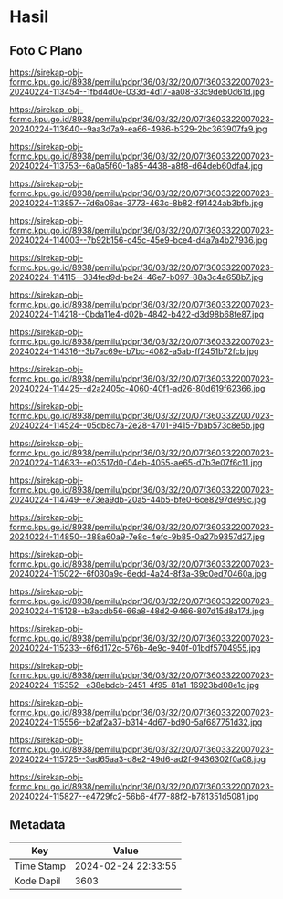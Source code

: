 # Hasil

## Foto C Plano

https://sirekap-obj-formc.kpu.go.id/8938/pemilu/pdpr/36/03/32/20/07/3603322007023-20240224-113454--1fbd4d0e-033d-4d17-aa08-33c9deb0d61d.jpg

https://sirekap-obj-formc.kpu.go.id/8938/pemilu/pdpr/36/03/32/20/07/3603322007023-20240224-113640--9aa3d7a9-ea66-4986-b329-2bc363907fa9.jpg

https://sirekap-obj-formc.kpu.go.id/8938/pemilu/pdpr/36/03/32/20/07/3603322007023-20240224-113753--6a0a5f60-1a85-4438-a8f8-d64deb60dfa4.jpg

https://sirekap-obj-formc.kpu.go.id/8938/pemilu/pdpr/36/03/32/20/07/3603322007023-20240224-113857--7d6a06ac-3773-463c-8b82-f91424ab3bfb.jpg

https://sirekap-obj-formc.kpu.go.id/8938/pemilu/pdpr/36/03/32/20/07/3603322007023-20240224-114003--7b92b156-c45c-45e9-bce4-d4a7a4b27936.jpg

https://sirekap-obj-formc.kpu.go.id/8938/pemilu/pdpr/36/03/32/20/07/3603322007023-20240224-114115--384fed9d-be24-46e7-b097-88a3c4a658b7.jpg

https://sirekap-obj-formc.kpu.go.id/8938/pemilu/pdpr/36/03/32/20/07/3603322007023-20240224-114218--0bda11e4-d02b-4842-b422-d3d98b68fe87.jpg

https://sirekap-obj-formc.kpu.go.id/8938/pemilu/pdpr/36/03/32/20/07/3603322007023-20240224-114316--3b7ac69e-b7bc-4082-a5ab-ff2451b72fcb.jpg

https://sirekap-obj-formc.kpu.go.id/8938/pemilu/pdpr/36/03/32/20/07/3603322007023-20240224-114425--d2a2405c-4060-40f1-ad26-80d619f62366.jpg

https://sirekap-obj-formc.kpu.go.id/8938/pemilu/pdpr/36/03/32/20/07/3603322007023-20240224-114524--05db8c7a-2e28-4701-9415-7bab573c8e5b.jpg

https://sirekap-obj-formc.kpu.go.id/8938/pemilu/pdpr/36/03/32/20/07/3603322007023-20240224-114633--e03517d0-04eb-4055-ae65-d7b3e07f6c11.jpg

https://sirekap-obj-formc.kpu.go.id/8938/pemilu/pdpr/36/03/32/20/07/3603322007023-20240224-114749--e73ea9db-20a5-44b5-bfe0-6ce8297de99c.jpg

https://sirekap-obj-formc.kpu.go.id/8938/pemilu/pdpr/36/03/32/20/07/3603322007023-20240224-114850--388a60a9-7e8c-4efc-9b85-0a27b9357d27.jpg

https://sirekap-obj-formc.kpu.go.id/8938/pemilu/pdpr/36/03/32/20/07/3603322007023-20240224-115022--6f030a9c-6edd-4a24-8f3a-39c0ed70460a.jpg

https://sirekap-obj-formc.kpu.go.id/8938/pemilu/pdpr/36/03/32/20/07/3603322007023-20240224-115128--b3acdb56-66a8-48d2-9466-807d15d8a17d.jpg

https://sirekap-obj-formc.kpu.go.id/8938/pemilu/pdpr/36/03/32/20/07/3603322007023-20240224-115233--6f6d172c-576b-4e9c-940f-01bdf5704955.jpg

https://sirekap-obj-formc.kpu.go.id/8938/pemilu/pdpr/36/03/32/20/07/3603322007023-20240224-115352--e38ebdcb-2451-4f95-81a1-16923bd08e1c.jpg

https://sirekap-obj-formc.kpu.go.id/8938/pemilu/pdpr/36/03/32/20/07/3603322007023-20240224-115556--b2af2a37-b314-4d67-bd90-5af687751d32.jpg

https://sirekap-obj-formc.kpu.go.id/8938/pemilu/pdpr/36/03/32/20/07/3603322007023-20240224-115725--3ad65aa3-d8e2-49d6-ad2f-9436302f0a08.jpg

https://sirekap-obj-formc.kpu.go.id/8938/pemilu/pdpr/36/03/32/20/07/3603322007023-20240224-115827--e4729fc2-56b6-4f77-88f2-b781351d5081.jpg


## Metadata

| Key        | Value               |
| ---------- | ------------------- |
| Time Stamp | 2024-02-24 22:33:55 |
| Kode Dapil | 3603                |



